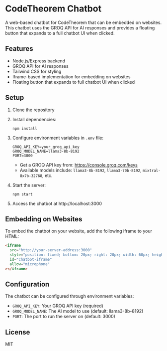 # CodeTheorem Chatbot

A web-based chatbot for CodeTheorem that can be embedded on websites. This chatbot uses the GROQ API for AI responses and provides a floating button that expands to a full chatbot UI when clicked.

## Features

- Node.js/Express backend
- GROQ API for AI responses
- Tailwind CSS for styling
- Iframe-based implementation for embedding on websites
- Floating button that expands to full chatbot UI when clicked

## Setup

1. Clone the repository
2. Install dependencies:
   ```
   npm install
   ```
3. Configure environment variables in `.env` file:
   ```
   GROQ_API_KEY=your_groq_api_key
   GROQ_MODEL_NAME=llama3-8b-8192
   PORT=3000
   ```
   - Get a GROQ API key from: https://console.groq.com/keys
   - Available models include: `llama3-8b-8192`, `llama3-70b-8192`, `mixtral-8x7b-32768`, etc.

4. Start the server:
   ```
   npm start
   ```

5. Access the chatbot at http://localhost:3000

## Embedding on Websites

To embed the chatbot on your website, add the following iframe to your HTML:

```html
<iframe 
  src="http://your-server-address:3000" 
  style="position: fixed; bottom: 20px; right: 20px; width: 60px; height: 60px; border: none; z-index: 9999;"
  id="chatbot-iframe"
  allow="microphone"
></iframe>
```

## Configuration

The chatbot can be configured through environment variables:

- `GROQ_API_KEY`: Your GROQ API key (required)
- `GROQ_MODEL_NAME`: The AI model to use (default: llama3-8b-8192)
- `PORT`: The port to run the server on (default: 3000)

## License

MIT
